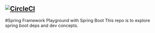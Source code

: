 [![CircleCI](https://circleci.com/gh/nickbar86/pet-clinic/tree/master.svg?style=svg&circle-token=e442df6bd3c3d442f1736c3fce5b21cdf7561491)](https://circleci.com/gh/nickbar86/pet-clinic/tree/master)
--
#Spring Framework Playground with Spring Boot
This repo is to explore spring boot deps and dev concepts. 